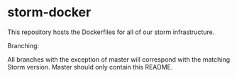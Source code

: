 # storm-docker

This repository hosts the Dockerfiles for all of our storm infrastructure.

Branching:

All branches with the exception of master will correspond with the matching Storm version. 
Master should only contain this README.
